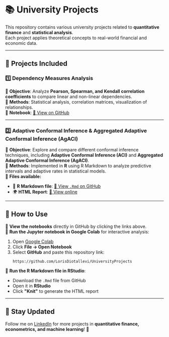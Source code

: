 # 📚 University Projects  

This repository contains various university projects related to **quantitative finance** and **statistical analysis**.  
Each project applies theoretical concepts to real-world financial and economic data.  

---

## 📝 Projects Included

### 1️⃣ Dependency Measures Analysis
📌 **Objective**: Analyze **Pearson, Spearman, and Kendall correlation coefficients** to compare linear and non-linear dependencies.  
📌 **Methods**: Statistical analysis, correlation matrices, visualization of relationships.  
📌 **Notebook**: [🔗 View on GitHub](https://github.com/LorisDiotallevi/UniversityProjects/blob/main/Team1_Dependency.ipynb)  

---

### 2️⃣ Adaptive Conformal Inference & Aggregated Adaptive Conformal Inference (AgACI)
📌 **Objective**: Explore and compare different conformal inference techniques, including **Adaptive Conformal Inference (ACI)** and **Aggregated Adaptive Conformal Inference (AgACI)**.  
📌 **Methods**: Implemented in **R** using R Markdown to analyze predictive intervals and adaptive rates in statistical models.  
📌 **Files available:**  
   - 📜 **R Markdown file**: [🔗 View `.Rmd` on GitHub](INSERT_RMD_LINK_HERE)  
   - 🌍 **HTML Report**: [🔗 View online](https://LorisDiotallevi.github.io/UniversityProjects/Conformal_Inference.html)  

---

## 🚀 How to Use
📌 **View the notebooks** directly in GitHub by clicking the links above.  
📌 **Run the Jupyter notebook in Google Colab** for interactive analysis:  
   1. Open [Google Colab](https://colab.research.google.com/)  
   2. Click **File → Open Notebook**  
   3. Select **GitHub** and paste this repository link:  
      ```
      https://github.com/LorisDiotallevi/UniversityProjects
      ```
📌 **Run the R Markdown file in RStudio**:  
   - Download the `.Rmd` file from GitHub  
   - Open it in **RStudio**  
   - Click **"Knit"** to generate the HTML report  

---

## 📢 Stay Updated  
Follow me on [LinkedIn]([https://www.linkedin.com/in/LorisDiotallevi/](https://www.linkedin.com/in/loris-diotallevi/)) for more projects in **quantitative finance, econometrics, and machine learning**! 🚀




